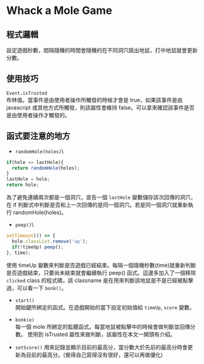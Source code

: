 # Whack a Mole Game

## 程式邏輯
設定遊戲秒數，間隔隨機的時間會隨機的在不同洞穴跳出地鼠，打中地鼠就會更新分數。

## 使用技巧
`Event.isTrusted`\
布林值。當事件是由使用者操作所觸發的時候才會是 true，如果該事件是由 javascript 或其他方式所觸發，則該屬性會維持 false。可以拿來確認該事件是否是由使用者操作才觸發的。

## 函式要注意的地方
- `randomHole(holes)`\
```javascript
if(hole == lastHole){
  return randomHole(holes);
}
lastHole = hole;
return hole;
```
為了避免連續兩次都是一個洞穴，宣告一個 `lastHole` 變數儲存該次回傳的洞穴，在 if 判斷式中判斷是否和上一次回傳的是同一個洞穴。若是同一個洞穴就重新執行 randomHole(holes)。

- `peep()`\
```javascript
setTimeout(() => {
  hole.classList.remove('up');
  if(!timeUp) peep();
}, time);
```
使用 timeUp 變數來判斷是否遊戲已經結束。每隔一個隨機秒數(time)就重新判斷是否遊戲結束，只要尚未結束就會繼續執行 peep() 函式。這邊多加入了一個移除 `clicked` class 的程式碼，該 classname 是在用來判斷該地鼠是不是已經被點擊過，可以看一下 `bonk()`。

- `start()`\
開始鍵所綁定的函式。在遊戲開始的當下設定初始值給 `timeUp`, `score` 變數。

- `bonk(e)`\
每一個 mole 所綁定的監聽函式。每當地鼠被點擊中的時候會做判斷並回傳分數。
使用到 isTrusted 屬性來做判斷，該屬性在本文一開頭有介紹。

- `setScore()`
用來記錄並顯示目前的最高分，當分數大於先前的最高分時會更新為目前的最高分。(覺得自己寫得沒有很好，還可以再做優化)
